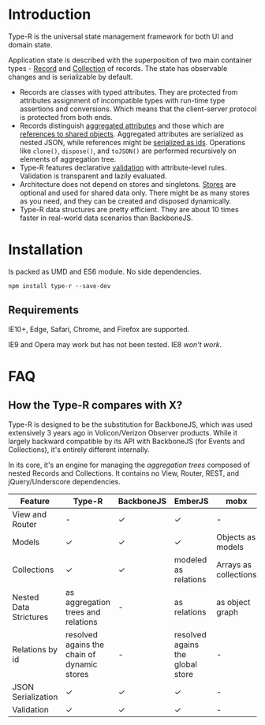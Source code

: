 # Introduction

Type-R is the universal state management framework for both UI and domain state.

Application state is described with the superposition of two main container types - [Record](04_Record/00_Overview.md) and [Collection](./05_Collection/00_Overview.md) of records. The state has observable changes and is serializable by default.

- Records are classes with typed attributes. They are protected from attributes assignment of incompatible types with run-time type assertions and conversions. Which means that the client-server protocol is protected from both ends.
- Records distinguish [aggregated attributes](06_API_by_feature/01_Aggregation_tree.md) and those which are [references to shared objects](06_API_by_feature/04_Shared_objects.md). Aggregated attributes are serialized as nested JSON, while references might be [serialized as ids](06_API_by_feature/05_id-references_and_Stores.md). Operations like `clone()`, `dispose()`, and `toJSON()` are performed recursively on elements of aggregation tree.
- Type-R features declarative [validation](06_API_by_feature/03_Validation.md) with attribute-level rules. Validation is transparent and lazily evaluated.
- Architecture does not depend on stores and singletons. [Stores](05_API_by_feature/05_id-references_and_Stores.md) are optional and used for shared data only. There might be as many stores as you need, and they can be created and disposed dynamically.
- Type-R data structures are pretty efficient. They are about 10 times faster in real-world data scenarios than BackboneJS.

# Installation

Is packed as UMD and ES6 module. No side dependencies.

`npm install type-r --save-dev`

## Requirements

IE10+, Edge, Safari, Chrome, and Firefox are supported.

IE9 and Opera may work but has not been tested. IE8 _won't work_.

# FAQ
## How the Type-R compares with X?

Type-R is designed to be the substitution for BackboneJS, which was used extensively 3 years ago in Volicon/Verizon Observer products. While it largely backward compatible by its API with BackboneJS (for Events and Collections), it's entirely different internally.

In its core, it's an engine for managing the _aggregation trees_ composed of nested Records and Collections. It contains no View, Router, REST, and jQuery/Underscore dependencies.

Feature | Type-R | BackboneJS | EmberJS | mobx
-|-|-|-|-
View and Router | - | ✓ | ✓ | - |
Models | ✓ | ✓ | ✓ | Objects as models
Collections | ✓ | ✓ | modeled as relations | Arrays as collections
Nested Data Strictures | as aggregation trees and relations | - | as relations | as object graph
Relations by id | resolved agains the chain of dynamic stores | - | resolved agains the global store | - 
JSON Serialization | ✓ | ✓ | ✓ | -
Validation | ✓ | ✓ | ✓ | -
